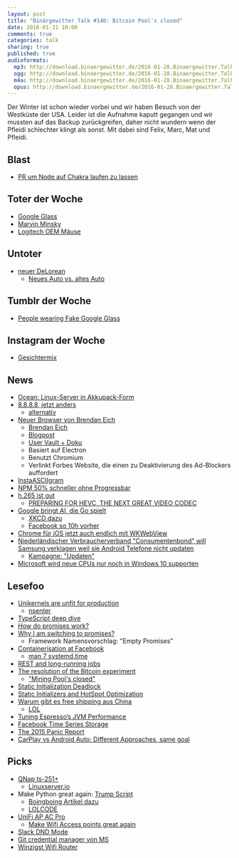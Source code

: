 ```yaml
---
layout: post
title: "Binärgewitter Talk #140: Bitcoin Pool's closed"
date: 2016-01-31 10:00
comments: true
categories: talk
sharing: true
published: true
audioformats:
  mp3: http://download.binaergewitter.de/2016-01-28.Binaergewitter.Talk.140.mp3
  ogg: http://download.binaergewitter.de/2016-01-28.Binaergewitter.Talk.140.ogg
  m4a: http://download.binaergewitter.de/2016-01-28.Binaergewitter.Talk.140.m4a
  opus: http://download.binaergewitter.de/2016-01-28.Binaergewitter.Talk.140.opus
---
```

Der Winter ist schon wieder vorbei und wir haben Besuch von der Westküste der USA. Leider ist die Aufnahme kaputt gegangen und wir mussten auf das Backup 
zurückgreifen, daher nicht wundern wenn der Pfleidi schlechter klingt als sonst. Mit dabei sind Felix, Marc, Mat und Pfleidi.

## Blast

- [PR um Node auf Chakra laufen zu lassen]( https://github.com/nodejs/node/pull/4765 )

## Toter der Woche

- [Google Glass]( http://arstechnica.com/gadgets/2016/01/google-turns-the-lights-out-on-glass-social-media-channels/ )
- [Marvin Minsky]( http://mobile.nytimes.com/2016/01/26/business/marvin-minsky-pioneer-in-artificial-intelligence-dies-at-88.html )
- [Logitech OEM Mäuse]( http://www.anandtech.com/show/9984/logitech-exits-oem-mouse-market )

## Untoter

  - [neuer DeLorean](  http://www.heise.de/newsticker/meldung/Zurueck-in-die-Zukunft-Kultauto-DeLorean-DMC-12-soll-neu-aufgelegt-werden-3086007.html )
      * [Neues Auto vs. altes Auto]( https://www.youtube.com/watch?v=fPF4fBGNK0U )

## Tumblr der Woche

- [People wearing Fake Google Glass]( http://peoplewearingfakegoogleglass.tumblr.com/ )

## Instagram der Woche

- [Gesichtermix]( https://www.instagram.com/gesichtermix/ )

## News

- [Ocean: Linux-Server in Akkupack-Form]( http://www.computerbase.de/2016-01/ocean-ein-kleiner-linux-server-fuer-die-hosentasche/ )
- [8.8.8.8, jetzt anders]( https://bgpstream.com/event/17605 )
    * [alternativ]( http://news.softpedia.com/news/Google-s-Public-DNS-Hijacked-for-22-Minutes-432502.shtml )
- [Neuer Browser von Brendan Eich]( https://brave.com/ )
    * [Brendan Eich]( https://en.wikipedia.org/wiki/Brendan_Eich )
    * [Blogpost]( https://brave.com/blogpost_1.html  )
    * [User Vault + Doku]( https://github.com/brave/vault )
    * Basiert auf Electron
    * Benutzt Chromium
    * Verlinkt Forbes Website, die einen zu Deaktivierung des Ad-Blockers auffordert
- [InstaASCIIgram]( https://twitter.com/mathias/status/692618062000951296 )
- [NPM 50% schneller ohne Progressbar]( https://github.com/npm/npm/issues/11283 )
- [h.265 ist gut]( http://www.bbc.co.uk/rd/blog/2016/01/h-dot-265-slash-hevc-vs-h-dot-264-slash-avc-50-percent-bit-rate-savings-verified )
    * [PREPARING FOR HEVC, THE NEXT GREAT VIDEO CODEC]( http://www.digitaltrends.com/computing/h-265-hevc-encoding-explained/ )
- [Google bringt AI, die Go spielt]( http://googleresearch.blogspot.co.uk/2016/01/alphago-mastering-ancient-game-of-go.html )
    * [XKCD dazu]( https://xkcd.com/1002/ )
    * [Facebook so 10h vorher]( https://twitter.com/ronenv/status/692442712243576837 )
- [Chrome für iOS jetzt auch endlich mit WKWebView]( http://techcrunch.com/2016/01/27/chrome-for-ios-now-faster-and-crashes-70-less-often/?ncid=rss )
- [Niederländischer Verbraucherverband "Consumentenbond" will Samsung verklagen weil sie Android Telefone nicht updaten]( 
http://www.computerbase.de/2016-01/update-politik-niederlaendischer-verbraucherverband-will-samsung-verklagen/ )
    * [Kampagne: "Updaten"]( http://www.consumentenbond.nl/campagnes/updaten/ )
- [Microsoft wird neue CPUs nur noch in Windows 10 supporten]( http://www.anandtech.com/show/9964/microsoft-to-only-support-new-processors-on-windows-10 )

## Lesefoo

- [Unikernels are unfit for production]( https://www.joyent.com/blog/unikernels-are-unfit-for-production )
    - [nsenter]( https://twitter.com/rb2k/status/692373410429681664 )
- [TypeScript deep dive]( https://basarat.gitbooks.io/typescript/ )
- [How do promises work?]( http://robotlolita.me/2015/11/15/how-do-promises-work.html )
- [Why I am switching to promises?]( https://spion.github.io/posts/why-i-am-switching-to-promises.html )
    * Framework Namensvorschlag: "Empty Promises"
- [Containerisation at Facebook]( http://www.slideshare.net/Docker/aravindnarayanan-facebook140613153626phpapp02-37588997 )
  * [man 7 systemd.time]( http://www.freedesktop.org/software/systemd/man/systemd.time.html )
- [REST and long-running jobs]( http://farazdagi.com/blog/2014/rest-long-running-jobs/ )
- [The resolution of the Bitcoin experiment]( https://medium.com/@octskyward/the-resolution-of-the-bitcoin-experiment-dabb30201f7 )
    * ["Mining Pool's closed"]( http://knowyourmeme.com/memes/pools-closed )
- [Static Initialization Deadlock]( http://ternarysearch.blogspot.de/2013/07/static-initialization-deadlock.html )
- [Static Initializers and HotSpot Optimization](http://ternarysearch.blogspot.de/2012/12/static-initializers-and-hotspot.html )
- [Warum gibt es free shipping aus China]( 
https://www.washingtonpost.com/news/storyline/wp/2014/09/12/the-postal-service-is-losing-millions-a-year-to-help-you-buy-cheap-stuff-from-china/ )
    * [LOL]( http://romain.goyet.com/articles/free_shipping_from_china/ )
- [Tuning Espresso’s JVM Performance]( https://engineering.linkedin.com/blog/2016/01/tuning_espresso_jvm )
- [Facebook Time Series Storage]( http://www.ioremap.net/2015/10/02/facebook-time-series-storage/ )
- [The 2015 Panic Report]( https://panic.com/blog/the-2015-panic-report/ )
- [CarPlay vs Android Auto: Different Approaches, same goal]( http://arstechnica.com/gadgets/2016/01/carplay-vs-android-auto-different-approaches-same-goal/ )

## Picks

- [QNap ts-251+]( https://www.qnap.com/i/useng/product/model.php?II=195 )
    * [Linuxserver.io]( https://www.linuxserver.io/index.php/docker-list/ )
- Make Python great again: [Trump Script](http://samshadwell.github.io/TrumpScript/ )
    * [Boingboing Artikel dazu]( http://boingboing.net/2016/01/21/trumpscript-a-programming-lan.html )
    * [LOLCODE]( https://en.wikipedia.org/wiki/LOLCODE )
- [UniFi AP AC Pro]( https://www.ubnt.com/unifi/unifi-ap-ac-pro/ )
    * [Make Wifi Access points great again]( http://arstechnica.com/gadgets/2015/10/review-ubiquiti-unifi-made-me-realize-how-terrible-consumer-wi-fi-gear-is/ )
- [Slack DND Mode]( http://slackhq.com/post/135387122640/do-not-disturb )
- [Git credential manager von MS]( https://github.com/Microsoft/Git-Credential-Manager-for-Windows )
- [Winzigst Wifi Router]( http://hackaday.com/2016/01/27/cheap-wifi-devices-are-hardware-hacker-gold )
